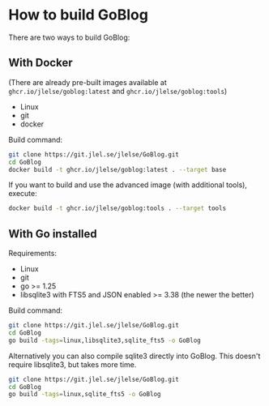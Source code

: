 # How to build GoBlog

There are two ways to build GoBlog:

## With Docker

(There are already pre-built images available at `ghcr.io/jlelse/goblog:latest` and `ghcr.io/jlelse/goblog:tools`)

- Linux
- git
- docker

Build command:

```bash
git clone https://git.jlel.se/jlelse/GoBlog.git
cd GoBlog
docker build -t ghcr.io/jlelse/goblog:latest . --target base
```

If you want to build and use the advanced image (with additional tools), execute:

```bash
docker build -t ghcr.io/jlelse/goblog:tools . --target tools
```

## With Go installed

Requirements:

- Linux
- git
- go >= 1.25
- libsqlite3 with FTS5 and JSON enabled >= 3.38 (the newer the better)

Build command:

```bash
git clone https://git.jlel.se/jlelse/GoBlog.git
cd GoBlog
go build -tags=linux,libsqlite3,sqlite_fts5 -o GoBlog
```

Alternatively you can also compile sqlite3 directly into GoBlog. This doesn't require libsqlite3, but takes more time.

```bash
git clone https://git.jlel.se/jlelse/GoBlog.git
cd GoBlog
go build -tags=linux,sqlite_fts5 -o GoBlog
```